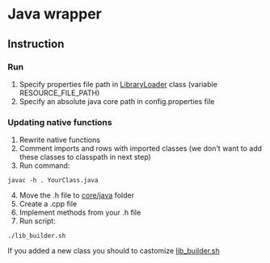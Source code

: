 # Java wrapper

## Instruction
### Run
1. Specify properties file path in [LibraryLoader](messaging-core-java/lib/src/main/java/messaging/core/utils/LibraryLoader.java) class (variable RESOURCE_FILE_PATH)
2. Specify an absolute java core path in config.properties file

### Updating native functions
1. Rewrite native functions
2. Comment imports and rows with imported classes (we don't want to add these classes to classpath in next step)
3. Run command:
```text
javac -h . YourClass.java
```
4. Move the .h file to [core/java](../../core/java/) folder
5. Create a .cpp file
6. Implement methods from your .h file
7. Run script:
```text
./lib_builder.sh
```
If you added a new class you should to castomize [lib_builder.sh](../../core/java/lib_builder.sh)
